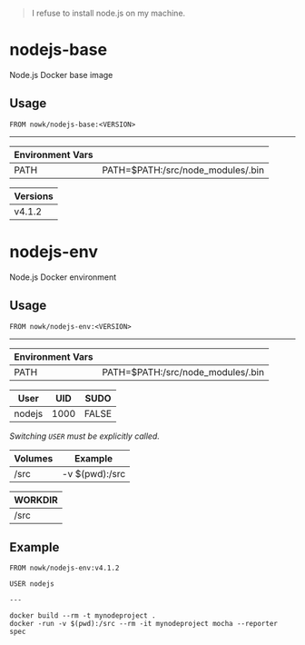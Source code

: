 > I refuse to install node.js on my machine.

# nodejs-base

Node.js Docker base image

## Usage

    FROM nowk/nodejs-base:<VERSION>

---

| Environment Vars |                         |
| ------ | --------------------------------- |
| PATH   | PATH=$PATH:/src/node_modules/.bin |

| Versions |
| -------- |
| v4.1.2   |


# nodejs-env

Node.js Docker environment


## Usage

    FROM nowk/nodejs-env:<VERSION>

---

| Environment Vars |                                   |
| ---------------- | --------------------------------- |
| PATH             | PATH=$PATH:/src/node_modules/.bin |


| User   | UID  | SUDO  |
| ------ | ---- | ----- |
| nodejs | 1000 | FALSE |

*Switching `USER` must be explicitly called.*


| Volumes | Example        |
| ------- | -------------- |
| /src    | -v $(pwd):/src |


| WORKDIR |
| ------- |
| /src    |


## Example

    FROM nowk/nodejs-env:v4.1.2

    USER nodejs

    ---

    docker build --rm -t mynodeproject .
    docker -run -v $(pwd):/src --rm -it mynodeproject mocha --reporter spec

